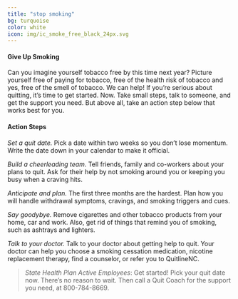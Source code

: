 ```yaml
---
title: "stop smoking"
bg: turquoise
color: white
icon: img/ic_smoke_free_black_24px.svg
---
```


#### Give Up Smoking

Can you imagine yourself tobacco free by this time next year? Picture yourself free of paying for tobacco, free of the health risk of tobacco and yes, free of the smell of tobacco. We can help! If you’re serious about quitting, it’s time to get started. Now. Take small steps, talk to someone, and get the support you need. But above all, take an action step below that works best for you.

#### Action Steps

*Set a quit date.* Pick a date within two weeks so you don’t lose momentum. Write the date down in your calendar to make it official.

*Build a cheerleading team.* Tell friends, family and co-workers about your plans to quit. Ask for their help by not smoking around you or keeping you busy when a craving hits.

*Anticipate and plan.*  The first three months are the hardest. Plan how you will handle withdrawal symptoms, cravings, and smoking triggers and cues.

*Say goodybye.* Remove cigarettes and other tobacco products from your home, car and work. Also, get rid of things that remind you of smoking, such as ashtrays and lighters.

*Talk to your doctor.* Talk to your doctor about getting help to quit. Your doctor can help you choose a smoking cessation medication, nicotine replacement therapy, find a counselor, or refer you to QuitlineNC.

> *State Health Plan Active Employees*:
> Get started! Pick your quit date now. There’s no reason to wait. Then call a Quit Coach for the support you need, at 800-784-8669.
